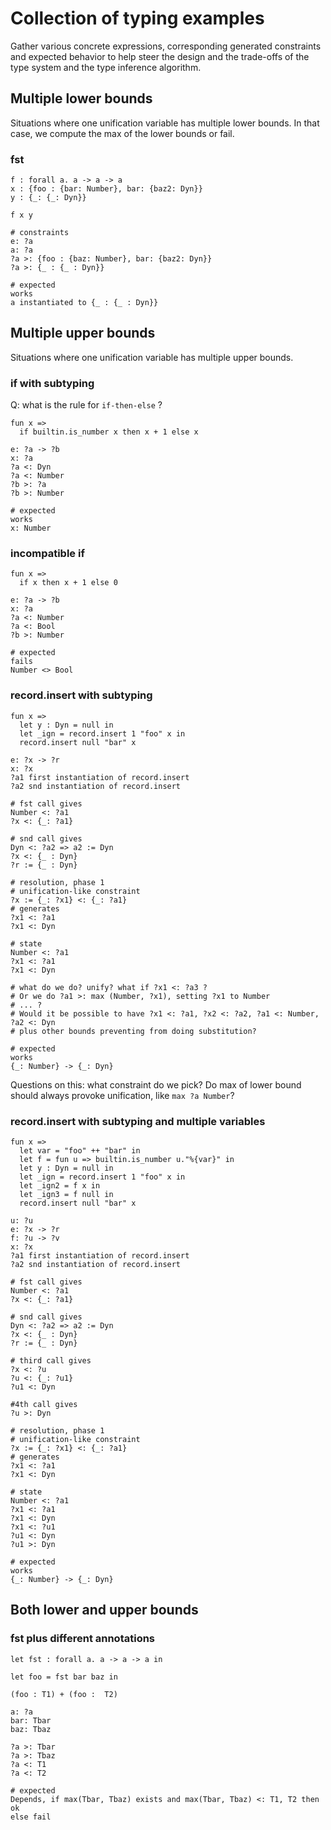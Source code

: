 # Collection of typing examples

Gather various concrete expressions, corresponding generated constraints and
expected behavior to help steer the design and the trade-offs of the type system
and the type inference algorithm.

## Multiple lower bounds

Situations where one unification variable has multiple lower bounds. In that
case, we compute the max of the lower bounds or fail.

### fst

```nickel
f : forall a. a -> a -> a
x : {foo : {bar: Number}, bar: {baz2: Dyn}}
y : {_: {_: Dyn}}

f x y

# constraints
e: ?a
a: ?a
?a >: {foo : {baz: Number}, bar: {baz2: Dyn}}
?a >: {_ : {_ : Dyn}}

# expected
works
a instantiated to {_ : {_ : Dyn}}
```

## Multiple upper bounds

Situations where one unification variable has multiple upper bounds.

### if with subtyping

Q: what is the rule for `if-then-else` ?

```nickel
fun x =>
  if builtin.is_number x then x + 1 else x

e: ?a -> ?b
x: ?a
?a <: Dyn
?a <: Number
?b >: ?a
?b >: Number

# expected
works
x: Number
```

### incompatible if

```nickel
fun x =>
  if x then x + 1 else 0

e: ?a -> ?b
x: ?a
?a <: Number
?a <: Bool
?b >: Number

# expected
fails
Number <> Bool
```

### record.insert with subtyping

```nickel
fun x =>
  let y : Dyn = null in
  let _ign = record.insert 1 "foo" x in
  record.insert null "bar" x

e: ?x -> ?r
x: ?x
?a1 first instantiation of record.insert
?a2 snd instantiation of record.insert

# fst call gives
Number <: ?a1
?x <: {_: ?a1}

# snd call gives
Dyn <: ?a2 => a2 := Dyn
?x <: {_ : Dyn}
?r := {_ : Dyn}

# resolution, phase 1
# unification-like constraint
?x := {_: ?x1} <: {_: ?a1}
# generates
?x1 <: ?a1
?x1 <: Dyn

# state
Number <: ?a1
?x1 <: ?a1
?x1 <: Dyn

# what do we do? unify? what if ?x1 <: ?a3 ?
# Or we do ?a1 >: max (Number, ?x1), setting ?x1 to Number
# ... ?
# Would it be possible to have ?x1 <: ?a1, ?x2 <: ?a2, ?a1 <: Number, ?a2 <: Dyn
# plus other bounds preventing from doing substitution?

# expected
works
{_: Number} -> {_: Dyn}
```

Questions on this: what constraint do we pick? Do max of lower bound should
always provoke unification, like `max ?a Number`?

### record.insert with subtyping and multiple variables

```nickel
fun x =>
  let var = "foo" ++ "bar" in
  let f = fun u => builtin.is_number u."%{var}" in
  let y : Dyn = null in
  let _ign = record.insert 1 "foo" x in
  let _ign2 = f x in
  let _ign3 = f null in
  record.insert null "bar" x

u: ?u
e: ?x -> ?r
f: ?u -> ?v
x: ?x
?a1 first instantiation of record.insert
?a2 snd instantiation of record.insert

# fst call gives
Number <: ?a1
?x <: {_: ?a1}

# snd call gives
Dyn <: ?a2 => a2 := Dyn
?x <: {_ : Dyn}
?r := {_ : Dyn}

# third call gives
?x <: ?u
?u <: {_: ?u1}
?u1 <: Dyn

#4th call gives
?u >: Dyn

# resolution, phase 1
# unification-like constraint
?x := {_: ?x1} <: {_: ?a1}
# generates
?x1 <: ?a1
?x1 <: Dyn

# state
Number <: ?a1
?x1 <: ?a1
?x1 <: Dyn
?x1 <: ?u1
?u1 <: Dyn
?u1 >: Dyn

# expected
works
{_: Number} -> {_: Dyn}
```

## Both lower and upper bounds

### fst plus different annotations

```nickel
let fst : forall a. a -> a -> a in

let foo = fst bar baz in

(foo : T1) + (foo :  T2)

a: ?a
bar: Tbar
baz: Tbaz

?a >: Tbar
?a >: Tbaz
?a <: T1
?a <: T2

# expected
Depends, if max(Tbar, Tbaz) exists and max(Tbar, Tbaz) <: T1, T2 then ok
else fail
```
